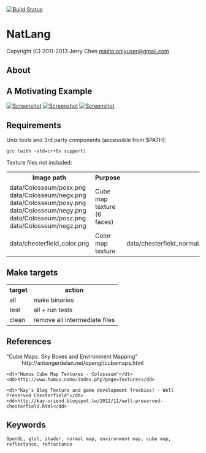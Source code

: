 [![Build Status](https://secure.travis-ci.org/onlyuser/dexvt-test.png)](http://travis-ci.org/onlyuser/dexvt-test)

NatLang
=======

Copyright (C) 2011-2013 Jerry Chen <mailto:onlyuser@gmail.com>

About
-----

A Motivating Example
--------------------

[![Screenshot](https://sites.google.com/site/onlyuser/projects/graphics/thumbs/dexvt-test_env_map_thumb.png)](https://sites.google.com/site/onlyuser/projects/graphics/images/dexvt-test_env_map.png)
[![Screenshot](https://sites.google.com/site/onlyuser/projects/graphics/thumbs/dexvt-test_env_map_reflectance_detail_thumb.png)](https://sites.google.com/site/onlyuser/projects/graphics/images/dexvt-test_env_map_reflectance_detail.png)
[![Screenshot](https://sites.google.com/site/onlyuser/projects/graphics/thumbs/dexvt-test_env_map_refractance_detail_thumb.png)](https://sites.google.com/site/onlyuser/projects/graphics/images/dexvt-test_env_map_refractance_detail.png)

Requirements
------------

Unix tools and 3rd party components (accessible from $PATH):

    gcc (with -std=c++0x support)

Texture files not included:

<table>
    <tr>
        <th>Image path</th>
        <th>Purpose</th>
    </tr>
    <tr>
        <td>
            data/Colosseum/posx.png
            data/Colosseum/negx.png
            data/Colosseum/posy.png
            data/Colosseum/negy.png
            data/Colosseum/posz.png
            data/Colosseum/negz.png
        </td>
        <td>Cube map texture (6 faces)</td>
    </tr>
    <tr>
        <td>data/chesterfield_color.png</td>  <td>Color map texture</td>
        <td>data/chesterfield_normal.png</td> <td>Normal map texture</td>
    </tr>
</table>

Make targets
------------

<table>
    <tr><th> target </th><th> action                        </th></tr>
    <tr><td> all    </td><td> make binaries                 </td></tr>
    <tr><td> test   </td><td> all + run tests               </td></tr>
    <tr><td> clean  </td><td> remove all intermediate files </td></tr>
</table>

References
----------

<dl>
    <dt>"Cube Maps: Sky Boxes and Environment Mapping"</dt>
    <dd>http://antongerdelan.net/opengl/cubemaps.html</dd>

    <dt>"Humus Cube Map Textures - Colosseum"</dt>
    <dd>http://www.humus.name/index.php?page=Textures</dd>

    <dt>"Kay's Blog Texture and game development freebies! - Well Preserved Chesterfield"</dt>
    <dd>http://kay-vriend.blogspot.tw/2012/11/well-preserved-chesterfield.html</dd>
</dl>

Keywords
--------

    OpenGL, glsl, shader, normal map, environment map, cube map, reflectance, refractance
